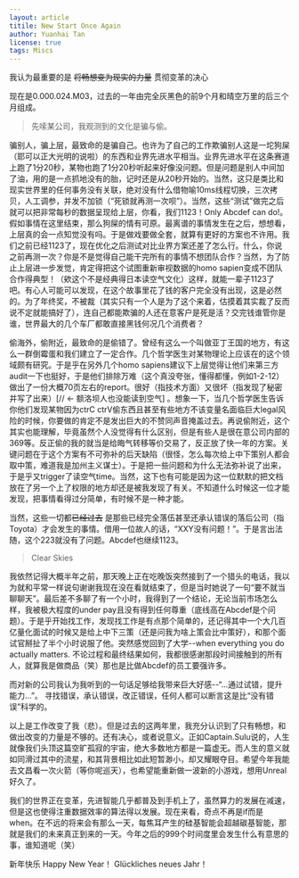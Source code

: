 ```yaml
---
layout: article
titile: New Start Once Again
author: Yuanhai Tan
license: true
tags: Miscs
---
```


我认为最重要的是 ~~将畅想变为现实的力量~~ 贯彻变革的决心

现在是0.000.024.M03，过去的一年由完全灰黑色的前9个月和晴空万里的后三个月组成。

> 先嗦某公司，我观测到的文化是骗与偷。

骗别人，骗上层，最致命的是骗自己。也许为了自己的工作欺骗别人这是一坨狗屎（耶可以正大光明的说啦）的东西和业界先进水平相当。业界先进水平在这条赛道上跑了1分20秒，某物也跑了1分20秒听起来好像没问题。但是问题是别人中间加了油，用的是一点抓地没有的胎，记时还是从20秒开始的。当然，这只是类比和现实世界里的任何事务没有关联，绝对没有什么借物喻10ms线程切换，三次拷贝，人工调参，并发不加锁（“死锁就再测一次呗”）。当然，这些“测试”做完之后就可以把非常每秒的数据呈现给上层，你看，我们1123！Only Abcdef can do!。假如事情在这里结束，那么狗屎的情有可原。最离谱的事情发生在之后，想想看，上层真的会一点知觉没有吗。于是做戏要做全套，就算有更好的方案也不许用。我们之前已经1123了，现在优化之后测试对比业界方案还差了怎么行。什么，你说之前再测一次？你是不是觉得自己能干完所有的事情不想团队合作？当然，为了防止上层进一步发觉，肯定得把这个试图重新审视数据的homo sapien变成不团队合作得典型！（欸这个不是经典得日本读空气文化）这样，就能一辈子1123了吧。有心人可能可以发现，在这个故事里花了钱的客户完全没有出现，这是必然的。为了年终奖，不被裁（其实只有一个人是为了这个来着，估摸着其实裁了反而说不定就能搞好了），连自己都能欺骗的人还在意客户是死是活？交完钱谁管你是谁，世界最大的几个车厂都敢直接黑钱何况几个消费者？

偷海外，偷附近，最致命的是偷错了。曾经有这么一个叫做亚丁王国的地方，有这么一群倒霉蛋和我们建立了一定合作。几个哲学医生对某物理论上应该在的这个领域颇有研究。于是乎在另外几个homo sapiens建议下上层觉得让他们来第三方audit一下也挺好，于是他们排除万难（这个真没夸张，懂得都懂，例如1-2-12）做出了一份大概70页左右的report。很好（指技术方面）又很坏（指发现了秘密并写了出来）[// <- 额洛坝人也没能读到空气] 。想象一下，当几个哲学医生告诉你他们发现某物因为ctrC ctrV偷东西且甚至有些地方不该变量名面临巨大legal风险的时候，你要做的肯定不是发出巨大的不赞同声音掩盖过去。再说偷附近，这个其实也能理解，毕竟虽然个人没觉得有什么区别，但是有些人是很在意公司内部的369等。反正偷的我的就当是给晦气转移等价交易了，反正放了快一年的方案。关键问题在于这个方案有不可弥补的后天缺陷（很怪，怎么每次给上中下策别人都会取中策，难道我是加州主义谋士）。于是把一些问题和为什么无法弥补说了出来，于是乎又trigger了读空气time。当然，这下也有可能是因为这一位默默的把文档放在了另一个上了权限的地方却还是被我发现了有关。不知道什么时候这一位才能发现，把事情看得过分简单，有时候不是一种才能。

当然，这些一切都~~已经过去~~ 是那些已经完全落伍甚至还承认错误的落后公司（指Toyota）才会发生的事情。借用一位故人的话，“XXY没有问题！”。于是言出法随，这个223就没有了问题。Abcdef也继续1123。

> Clear Skies

我依然记得大概半年之前，那天晚上正在吃晚饭突然接到了一个猎头的电话，我以为就和平常一样说句谢谢我现在没在看就结束了，但是当时她说了一句“要不就当聊聊天”。最后差不多聊了有一个小时，我得到了一个结论，无论当前市场怎么样，我被极大程度的under pay且没有得到任何尊重（底线高在Abcdef是个问题）。于是乎开始找工作，发现找工作是有点那个简单的，还记得其中一个大几百亿量化面试的时候又是给上中下三策（还是问我为啥上策会比中策好），和那个面试官掰扯了半个小时说服了他。突然感觉回到了大学--when everything you do actually matters. 不论过程和最终结果如何，我都很感谢那段时间接触到的所有人，就算我是做商品（笑）那也是比做Abcdef的员工要强许多。

而对新的公司我认为我听到的一句话足够给我带来巨大好感--“...通过试错，提升能力...”。 寻找错误，承认错误，改正错误，任何人都可以断言这是比“没有错误”科学的。

以上是工作改变了我（悲）。但是过去的这两年里，我充分认识到了只有畅想，和做出改变的力量是不够的。还有决心，或者说意义。正如Captain.Sulu说的，人生就像我们头顶这篇空旷孤寂的宇宙，绝大多数地方都是一篇虚无。而人生的意义就如同滑过其中的流星，和其背景相比如此短暂渺小，却又耀眼夺目。希望今年我能去文昌看一次火箭（等你呢巡天），也希望能重新做一波新的小游戏，想用Unreal好久了。

我们的世界正在变革，先进智能几乎都普及到手机上了，虽然算力的发展在减速，但是这也使得注重数据效率的算法得以发展。现在来看，奇点不再是if而是when。在不远的将来会有那么一天，每焦耳产生的硅基智能会超越碳基智能，那就是我们的未来真正到来的一天。今年之后的999个时间度里会发生什么有意思的事，谁知道呢（笑）

新年快乐
Happy New Year！
Glückliches neues Jahr！
